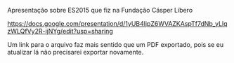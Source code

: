 Apresentação sobre ES2015 que fiz na Fundação Cásper Líbero

https://docs.google.com/presentation/d/1yUB4ljpZ6WVAZKAspTf7dNb_yLlqzWLQfVy2R-ijNYg/edit?usp=sharing

Um link para o arquivo faz mais sentido que um PDF exportado, pois se eu atualizar lá não precisarei exportar novamente.
